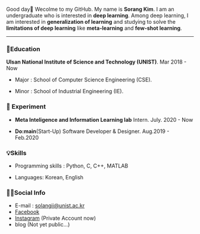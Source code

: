 Good day:raised_hands: Wecolme to my GitHub. My name is **Sorang Kim**. I am an undergraduate who is interested in **deep learning**. Among deep learning, I am interested in **generalization of learning** and studying to solve the **limitations of deep learning** like **meta-learning** and **few-shot learning**.

---

### :school_satchel:Education

**Ulsan National Institute of Science and Technology (UNIST)**. Mar 2018 - Now

- Major : School of Computer Science Engineering (CSE).

- Minor : School of Industrial Engineering (IE).

  

### :seedling: Experiment

- **Meta Inteligence and Information Learning lab** Intern. July. 2020 - Now

- **Do:main**(Start-Up) Software Developer & Designer. Aug.2019 - Feb.2020

  

### :bulb:Skills

- Programming skills : Python, C, C++, MATLAB

- Languages: Korean, English

  

### :ok_woman:Social Info

- E-mail : solangii@unist.ac.kr
- [Facebook](https://www.facebook.com/solangii1229/)
- [Instagram](https://www.instagram.com/s_rang__) (Private Account now)
- blog (Not yet public...)

